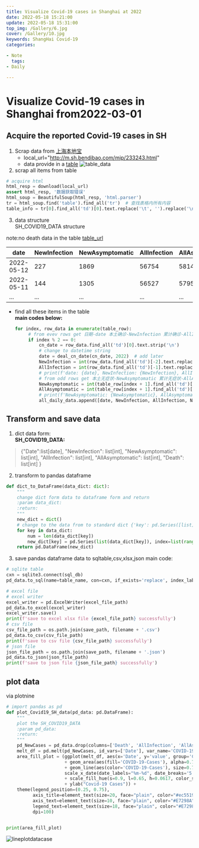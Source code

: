 ```yaml
---
title: Visualize Covid-19 cases in Shanghai at 2022
date: 2022-05-18 15:21:00
update: 2022-05-18 15:31:00
top_img: /Gallery/6.jpg
cover: /Gallery/10.jpg
keywords: ShangHai Covid-19
categories:

- Note
  tags:
- Daily

---  
```


# Visualize Covid-19 cases in Shanghai from2022-03-01

## Acquire the reported Covid-19 cases in SH

1. Scrap data from [上海本地宝](http://m.sh.bendibao.com/)
    - local_url="http://m.sh.bendibao.com/mip/233243.html"
    - data provide in a [table](http://m.sh.bendibao.com/mip/233243.html)
      ![table_data](https://cdn.jsdelivr.net/gh/zlmturnout/MyGithubIMG/BlogImg/SHCovide19-datatable0517.jpg)
2. scrap all items from table

```python
# acquire html
html_resp = download(local_url)
assert html_resp, '数据获取错误'
html_soup = BeautifulSoup(html_resp, 'html.parser')
tr = html_soup.find('table').find_all('tr')  # 查找表格内所有内容
table_info = tr[0].find_all('td')[0].text.replace('\t', '').replace('\n', '').split('\r')
```

3. data structure  
   SH_COVID19_DATA structure

note:no death data in the table [table_url](http://m.sh.bendibao.com/mip/233243.html)

| date       | NewInfection | NewAsymptomatic | AllInfection | AllAsymptomatic | Death |
|------------|--------------|-----------------|--------------|-----------------|-------|
| 2022-05-12 | 227          | 1869            | 56754        | 581422          | 0     |
| 2022-05-11 | 144          | 1305            | 56527        | 579553          | 0     |
| ...        | ...          | ...             | ...          | ...             | ...   |

- find all these items in the table   
  **main codes below:**
   ```python
   for index, row_data in enumerate(table_row):
        # from evev rows get 日期-date 本土确诊-NewInfection 累计确诊-AllInfection
        if index % 2 == 0:
            cn_date = row_data.find_all('td')[0].text.strip('\n')
            # change to datetime string
            date = deal_cn_date(cn_date, 2022)  # add later
            NewInfection = int(row_data.find_all('td')[-2].text.replace('\n', '').replace('\r', ''))
            AllInfection = int(row_data.find_all('td')[-1].text.replace('\n', '').replace('\r', ''))
            # print(f'date: {date}, NewInfection: {NewInfection}, AllInfection: {AllInfection}')
            # from odd rows get 本土无症状-NewAsymptomatic 累计无症状-AllAsymptomatic
            NewAsymptomatic = int(table_row[index + 1].find_all('td')[-2].text.replace('\n', '').replace('\r', ''))
            AllAsymptomatic = int(table_row[index + 1].find_all('td')[-1].text.replace('\n', '').replace('\r', ''))
            # print(f'NewAsymptomatic: {NewAsymptomatic}, AllAsymptomatic: {AllAsymptomatic}')
            all_daily_data.append([date, NewInfection, AllInfection, NewAsymptomatic, AllAsymptomatic])
   ```

## Transform and save data

1. dict data form:  
   **SH_COVID19_DATA:**

> {"Date":list[date], "NewInfection": list[int], "NewAsymptomatic": list[int],
"AllInfection": list[int], "AllAsymptomatic": list[int], "Death": list[int] }

2. transform to pandas dataframe

```python
def dict_to_DataFrame(data_dict: dict):
    """
    change dict form data to dataframe form and return
    :param data_dict:
    :return:
    """
    new_dict = dict()
    # change to the data from to standard dict {'key': pd.Series([list],index=[index])}
    for key in data_dict:
        num = len(data_dict[key])
        new_dict[key] = pd.Series(list(data_dict[key]), index=list(range(num)))
    return pd.DataFrame(new_dict)
```

3. save pandas dataframe data to sqltable,csv,xlsx,json
   main code:

```python
# sqlite table
cxn = sqlite3.connect(sql_db)
pd_data.to_sql(name=table_name, con=cxn, if_exists='replace', index_label='id')

# excel file
# excel writer
excel_writer = pd.ExcelWriter(excel_file_path)
pd_data.to_excel(excel_writer)
excel_writer.save()
print(f'save to excel xlsx file {excel_file_path} successfully')
# csv file
csv_file_path = os.path.join(save_path, filename + '.csv')
pd_data.to_csv(csv_file_path)
print(f'save to csv file {csv_file_path} successfully')
# json file
json_file_path = os.path.join(save_path, filename + '.json')
pd_data.to_json(json_file_path)
print(f'save to json file {json_file_path} successfully')
```

## plot data

via plotnine

```python
# import pandas as pd
def plot_Covid19_SH_data(pd_data: pd.DataFrame):
    """
    plot the SH_COVID19_DATA
    :param pd_data:
    :return:
    """
    pd_NewCases = pd_data.drop(columns=['Death', 'AllInfection', 'AllAsymptomatic'])
    melt_df = pd.melt(pd_NewCases, id_vars=['Date'], var_name='COVID-19-Cases', value_name='value')
    area_fill_plot = (ggplot(melt_df, aes(x='Date', y='value', group='COVID-19-Cases', color='COVID-19-Cases'))
                      + geom_area(aes(fill='COVID-19-Cases'), alpha=0.7, position='identity')
                      + geom_line(aes(color='COVID-19-Cases'), size=0.75) +  # color='red',
                      scale_x_date(date_labels="%m-%d", date_breaks='5 days')
                      + scale_fill_hue(s=0.9, l=0.65, h=0.0617, color_space='husl') + xlab("2022@ShangHai")
                      + ylab("Covid-19 Cases")) +
    theme(legend_position=(0.25, 0.75),
          axis_title=element_text(size=20, face="plain", color="#ec5519"),
          axis_text=element_text(size=10, face="plain", color="#E7298A"),
          legend_text=element_text(size=18, face="plain", color="#E7298A"), figure_size=(18, 18),
          dpi=100)


print(area_fill_plot)

```

![lineplotdatacase]()